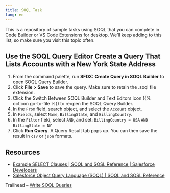 ```yaml
---
title: SOQL Task
lang: en
---
```


This is a repository of sample tasks using SOQL that you can complete in Code Builder or VS Code Extensions for desktop. We’ll keep adding to this list, so make sure you visit this topic often. 


## Use the SOQL Query Editor Create a Query That Lists Accounts with a New York State Address

1. From the command palette, run **SFDX: Create Query in SOQL Builder** to open SOQL Query Builder.
2. Click **File > Save** to save the query. Make sure to retain the .soql file extension.
3. Click the Switch Between SOQL Builder and Text Editors icon ({% octicon go-to-file %}) to reopen the SOQL Query Builder.
4. In the `From` field, search object, and select the `Account` object.
5. In `Fields`, select `Name`, `BillingState`, and `BillingCountry`.
6. In the `Filter` field, select `AND`, and set:
    `BillingCountry = USA`
    `AND`
    `BillingState = NY`
7.   Click **Run Query**.
A Query Result tab pops up. You can then save the result in `csv` or `json` formats.


## Resources
- [Example SELECT Clauses | SOQL and SOSL Reference | Salesforce Developers](https://developer.salesforce.com/docs/atlas.en-us.236.0.soql_sosl.meta/soql_sosl/sforce_api_calls_soql_select_examples.htm)
- [Salesforce Object Query Language (SOQL) | SOQL and SOSL Reference](https://developer.salesforce.com/docs/atlas.en-us.236.0.soql_sosl.meta/soql_sosl/sforce_api_calls_soql.htm)

Trailhead
 – [Write SOQL Queries](https://trailhead.salesforce.com/content/learn/modules/apex_database/apex_database_soql)
